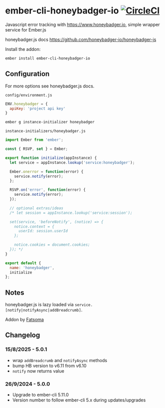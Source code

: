 # ember-cli-honeybadger-io [![CircleCI](https://circleci.com/gh/Fatsoma/ember-cli-honeybadger-io.svg?style=svg)](https://circleci.com/gh/Fatsoma/ember-cli-honeybadger-io)

Javascript error tracking with <https://www.honeybadger.io>, simple wrapper service for Ember.js

honeybadger.js docs <https://github.com/honeybadger-io/honeybadger-js>

Install the addon:

```sh
ember install ember-cli-honeybadger-io
```

## Configuration

For more options see honeybadger.js docs.

`config/environment.js`

```js
ENV.honeybadger = {
  apiKey: 'project api key'
}
```

```sh
ember g instance-initializer honeybadger
```

`instance-initializers/honeybadger.js`

```js
import Ember from 'ember';

const { RSVP, set } = Ember;

export function initialize(appInstance) {
  let service = appInstance.lookup('service:honeybadger');

  Ember.onerror = function(error) {
    service.notify(error);
  };

  RSVP.on('error', function(error) {
    service.notify(error);
  });

  // optional extras/ideas
  /* let session = appInstance.lookup('service:session');

  set(service, 'beforeNotify', (notice) => {
    notice.context = {
      userId: session.userId
    };

    notice.cookies = document.cookies;
  }); */
}

export default {
  name: 'honeybadger',
  initialize
};

```

## Notes

honeybadger.js is lazy loaded via `service.[notify|notifyAsync|addBreadcrumb]`.

Addon by [Fatsoma](https://www.fatsoma.com)

## Changelog

### 15/8/2025 - 5.0.1

- wrap `addBreadcrumb` and `notifyAsync` methods
- bump HB version to v6.11 from v6.10
- `notify` now returns value

### 26/9/2024 - 5.0.0

- Upgrade to ember-cli 5.11.0
- Version number to follow ember-cli 5.x during updates/upgrades
